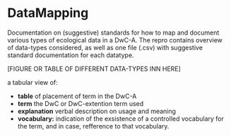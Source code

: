 # DataMapping
Documentation on (suggestive) standards for how to map and document various types of ecological data in a DwC-A. The repro contains overview of data-types considered, as well as one file (.csv) with suggestive standard documentation for each datatype. 

[FIGURE OR TABLE OF DIFFERENT DATA-TYPES INN HERE]

a tabular view of: 

* **table** of placement of term in the DwC-A  
* **term** the DwC or DwC-extention term used
* **explanation** verbal description on usage and meaning
* **vocabulary:** indication of the exsistence of a controlled vocabulary for the term, and in case, refference to that vocabulary. 
